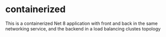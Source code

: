 # containerized
This is a containerized Net 8 application with front and back in the same networking service, and the backend in a load balancing clustes topology

